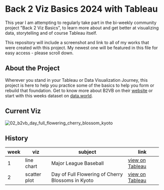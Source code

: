 # Back 2 Viz Basics 2024 with Tableau

This year I am attempting to regularly take part in the bi-weekly community project "Back 2 Viz Basics", to learn more about and get better at visualizing data, storytelling and of course Tableau itself.

This repository will include a screenshot and link to all of my works that were created with this project. My newest one will be featured in this file for easy access - please scroll down.

## About the Project
Wherever you stand in your Tableau or Data Visualization Journey, this project is here to help you practice some of the basics to help you form or rebuild that foundation. Get to know more about B2VB on their [website](https://www.thetableaustudentguide.com/vizbasics) or start with this weeks dataset on [data.world](https://data.world/back2vizbasics).

## Current Viz
![02_b2vb_day_full_flowering_cherry_blossom_kyoto](https://github.com/annapuu/tableau-back2vizbasics-2024/assets/149669892/aea5372c-de34-4610-91cc-1456cd79f742)



## History
| week | viz | subject | link |
| ---- | --- | --------| ---- |
| 1 | line chart | Major League Baseball | [view on Tableau](https://public.tableau.com/app/profile/anna.puck/viz/MajorLeagueBaseballPlayerSalaries/Dashboard1) |
| 2 | scatter plot | Day of Full Flowering of Cherry Blossoms in Kyoto | [view on Tableau](https://public.tableau.com/app/profile/anna.puck/viz/DayofFullFloweringofCherryBlossomsinKyoto/Dashboard1) |
